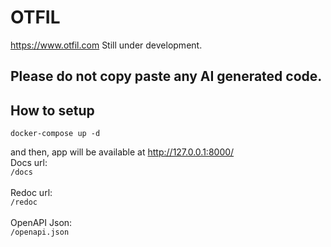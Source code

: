 # OTFIL
https://www.otfil.com
Still under development.

## Please do not copy paste any AI generated code.

## How to setup
```
docker-compose up -d
```
and then, app will be available at http://127.0.0.1:8000/ \
Docs url:\
`/docs`\
\
Redoc url:\
`/redoc`\
\
OpenAPI Json:\
`/openapi.json`
